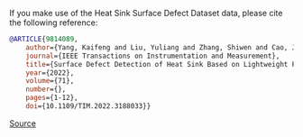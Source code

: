 If you make use of the Heat Sink Surface Defect Dataset data, please cite the following reference:

```bibtex
@ARTICLE{9814089,
    author={Yang, Kaifeng and Liu, Yuliang and Zhang, Shiwen and Cao, Jiajian},
    journal={IEEE Transactions on Instrumentation and Measurement}, 
    title={Surface Defect Detection of Heat Sink Based on Lightweight Fully Convolutional Network}, 
    year={2022},
    volume={71},
    number={},
    pages={1-12},
    doi={10.1109/TIM.2022.3188033}}

```

[Source](https://ieeexplore.ieee.org/document/9814089)
